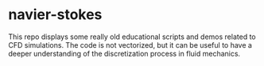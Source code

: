 # navier-stokes
This repo displays some really old educational scripts and demos related to CFD simulations. The code is not vectorized, but it can be useful to have a deeper understanding of the discretization process in fluid mechanics.
